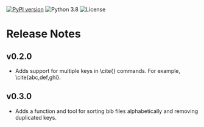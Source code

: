 [![PyPI version](https://badge.fury.io/py/pybibtex.svg)](http://badge.fury.io/py/pybibtex)
![Python 3.8](https://img.shields.io/badge/python-3.8-blue.svg)
![License](https://img.shields.io/badge/license-MIT-blue.svg)

# Release Notes

## v0.2.0

- Adds support for multiple keys in \cite{} commands. For example, \cite{abc,def,ghi}.

## v0.3.0

- Adds a function and tool for sorting bib files alphabetically and removing duplicated keys.



